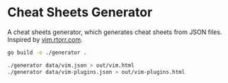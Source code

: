 # Cheat Sheets Generator

A cheat sheets generator, which generates cheat sheets from JSON files. Inspired by [vim.rtorr.com](https://vim.rtorr.com).

```sh
go build -o ./generator .

./generator data/vim.json > out/vim.html
./generator data/vim-plugins.json > out/vim-plugins.html
```

